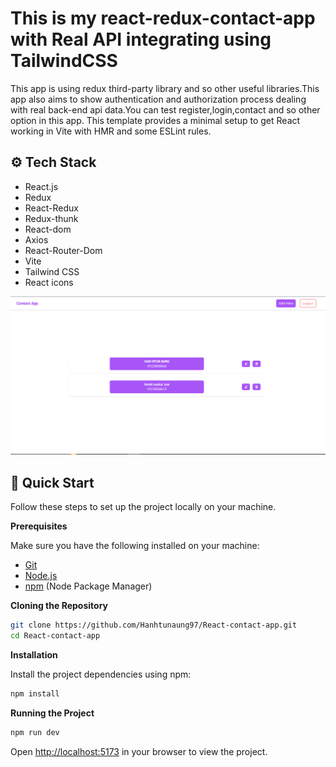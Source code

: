 # This is my react-redux-contact-app with Real API integrating using TailwindCSS

This app is using redux third-party library and so other useful libraries.This app also aims to show authentication and authorization process dealing with real back-end api data.You can test register,login,contact and so other option in this app.
This template provides a minimal setup to get React working in Vite with HMR and some ESLint rules.

## <a name="tech-stack">⚙️ Tech Stack</a>

- React.js
- Redux
- React-Redux
- Redux-thunk
- React-dom
- Axios
- React-Router-Dom
- Vite
- Tailwind CSS
- React icons

![react_contact webpage](https://github.com/Hanhtunaung97/React-contact-app/blob/6cc9edae75c933294017faac14115b2f830febc5/public/cover.PNG)

## <a>🤸 Quick Start</a>

Follow these steps to set up the project locally on your machine.

**Prerequisites**

Make sure you have the following installed on your machine:

- [Git](https://git-scm.com/)
- [Node.js](https://nodejs.org/en)
- [npm](https://www.npmjs.com/) (Node Package Manager)

**Cloning the Repository**

```bash
git clone https://github.com/Hanhtunaung97/React-contact-app.git
cd React-contact-app
```

**Installation**

Install the project dependencies using npm:

```bash
npm install
```

**Running the Project**

```bash
npm run dev
```

Open [http://localhost:5173](http://localhost:5173) in your browser to view the project.



